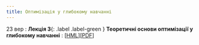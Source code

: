 ```yaml
---
title: Оптимізація у глибокому навчанні
---
```


23 вер
: **Лекція 3**{: .label .label-green } **Теоретичні основи оптимізації у глибокому навчанні**
  : [[HML](https://ykochura.github.io/nopt-kpi/?p=lecture3.md#1)][[PDF](https://ykochura.github.io/nopt-kpi/pdf/lecture3.pdf)]


